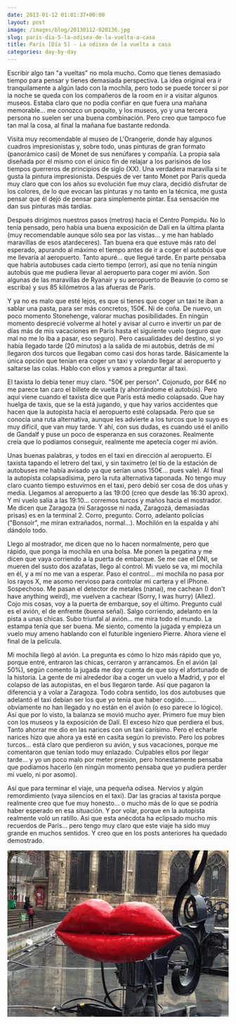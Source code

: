 ```yaml
---
date: 2013-01-12 01:01:37+00:00
layout: post
image: /images/blog/20130112-020136.jpg
slug: paris-dia-5-la-odisea-de-la-vuelta-a-casa
title: París [Día 5] - La odisea de la vuelta a casa
categories: day-by-day
---
```


Escribir algo tan "a vueltas" no mola mucho. Como que tienes demasiado tiempo para pensar y tienes demasiada perspectiva. La idea original era ir tranquilamente a algún lado con la mochila, pero todo se puede torcer si por la noche se queda con los compañeros de la room en ir a visitar algunos museos. Estaba claro que no podía confiar en que fuera una mañana memorable... me conozco un poquito, y los museos, yo y una tercera persona no suelen ser una buena combinación. Pero creo que tampoco fue tan mal la cosa, al final la mañana fue bastante redonda.

Visita muy recomendable al museo de L'Orangerie, donde hay algunos cuadros impresionistas y, sobre todo, unas pinturas de gran formato (panorámico casi) de Monet de sus nenúfares y compañía. La propia sala diseñada por él mismo con el único fin de relajar a los parisinos de los tiempos guerreros de principios de siglo (XX). Una verdadera maravilla si te gusta la pintura impresionista. Después de ver tanto Monet por París queda muy claro que con los años su evolución fue muy clara, decidió disfrutar de los colores, de lo que evocan las pinturas y no tanto en la técnica, me gusta pensar que él dejó de pensar para simplemente pintar. Esa sensación me dan sus pinturas más tardías.

Después dirigimos nuestros pasos (metros) hacia el Centro Pompidu. No lo tenía pensado, pero había una buena exposición de Dalí en la última planta (muy recomendable aunque sólo sea por las vistas... y me han hablado maravillas de esos atardeceres). Tan buena era que estuve más rato del esperado, apurando al máximo el tiempo antes de ir a coger el autobús que me llevaría al aeropuerto. Tanto apuré... que llegué tarde. En parte pensaba que habría autobuses cada cierto tiempo (error), así que no tenía ningún autobús que me pudiera llevar al aeropuerto para coger mi avión. Son algunas de las maravillas de Ryanair y su aeropuerto de Beauvie (o como se escriba) y sus 85 kilómetros a las afueras de París.

Y ya no es malo que esté lejos, es que si tienes que coger un taxi te iban a sablar una pasta, para ser más concretos, 150€. Ni de coña. De nuevo, un poco momento Stonehenge, valorar muchas posibilidades. En ningún momento desprecié volverme al hotel y avisar al curro e invertir un par de días más de mis vacaciones en París hasta el siguiente vuelo (seguro que mal no me lo iba a pasar, eso seguro). Pero casualidades del destino, si yo había llegado tarde (20 minutos) a la salida de mi autobús, detrás de mí llegaron dos turcos que llegaban como casi dos horas tarde. Básicamente la única opción que tenían era coger un taxi y volando llegar al aeropuerto y saltarse las colas. Hablo con ellos y vamos a preguntar al taxi.

El taxista lo debía tener muy claro. "50€ per person". Cojonudo, por 64€ no me parece tan caro el billete de vuelta (y ahorrándome el autobús). Pero aquí viene cuando el taxista dice que París está medio colapsado. Que hay huelga de taxis, que se la está jugando, y que hay varios accidentes que hacen que la autopista hacia el aeropuerto esté colapsada. Pero que se conocía una ruta alternativa, aunque les advierte a los turcos que lo suyo es muy difícil, que van muy tarde. Y ahí, con sus dudas, es cuando usé el anillo de Gandalf y puse un poco de esperanza en sus corazones. Realmente creía que lo podíamos conseguir, realmente me apetecía coger mi avión.

Unas buenas palabras, y todos en el taxi en dirección al aeropuerto. El taxista tapando el letrero del taxi, y sin taxímetro (el tío de la estación de autobuses me había avisado ya que serían unos 150€... pues vale). Al final la autopista colapsadísima, pero la ruta alternativa taponada. No tengo muy claro cuanto tiempo estuvimos en el taxi, pero debió ser cosa de dos uñas y media. Llegamos al aeropuerto a las 19:00 (creo que desde las 16:30 aprox). Y mi vuelo salía a las 19:10... corremos turcos y maños hacia el mostrador. Me dicen que Zaragoza (ni Saragosse ni nada, Zaragozá, demasiadas prisas) es en la terminal 2. Corro, pregunto. Corro, adelanto policías ("Bonsoir", me miran extrañados, normal...). Mochilón en la espalda y ahí dándolo todo.

Llego al mostrador, me dicen que no lo hacen normalmente, pero que rápido, que ponga la mochila en una bolsa. Me ponen la pegatina y me dicen que vaya corriendo a la puerta de embarque. Se me cae el DNI, se mueren del susto dos azafatas, llego al control. Mi vuelo se va, mi mochila en él, y a mí no me van a esperar. Paso el control... mi mochila no pasa por los rayos X, me asomo nervioso para controlar mi cartera y el iPhone. Sospechoso. Me pasan el detector de metales (nanai), me cachean (I don't have anything weird), me vuelven a cachear (Sorry, I was hurry) (Allez). Cojo mis cosas, voy a la puerta de embarque, soy el último. Pregunto cuál es el avión, el de enfrente (buena señal). Salgo corriendo, adelanto en la pista a unas chicas. Subo triunfal al avión... me mira todo el mundo. La estampa tenía que ser buena. Me siento, comento la jugada y empieza un vuelo muy ameno hablando con el futurible ingeniero Pierre. Ahora viene el final de la película.

Mi mochila llegó al avión. La pregunta es cómo lo hizo más rápido que yo, porque entré, entraron las chicas, cerraron y arrancamos. En el avión (al 50%), según comento la jugada me doy cuenta de que soy el afortunado de la historia. La gente de mi alrededor iba a coger un vuelo a Madrid, y por el colapso de las autopistas, en el bus llegaron tarde. Así que pagaron la diferencia y a volar a Zaragoza. Todo cobra sentido, los dos autobuses que adelantó el taxi debían ser los que yo tenía que haber cogido....... obviamente no han llegado y no están en el avión (o eso parece lo lógico). Así que por lo visto, la balanza se movió mucho ayer. Primero fue muy bien con los museos y la exposición de Dalí. El exceso hizo que perdiera el bus. Tanto ahorrar me dio en las narices con un taxi carísimo. Pero el echarle narices hizo que ahora ya esté en casita según lo previsto. Pero los pobres turcos... está claro que perdieron su avión, y sus vacaciones, porque me comentaron que tenían todo muy enlazado. Culpables ellos por llegar tarde... y yo un poco malo por meter presión, pero honestamente pensaba que podíamos hacerlo (en ningún momento pensaba que yo pudiera perder mi vuelo, ni por asomo).

Así que para terminar el viaje, una pequeña odisea. Nervios y algún remordimiento (vaya silencios en el taxi). Dar las gracias al taxista porque realmente creo que fue muy honesto... o mucho más de lo que se podría haber esperado en esa situación. Y por volar, porque en la autopista realmente voló un ratillo. Así que esta anécdota ha eclipsado mucho mis recuerdos de París... pero tengo muy claro que este viaje ha sido muy grande en muchos sentidos. Y creo que en los posts anteriores ha quedado demostrado.

[![20130112-020136.jpg](/images/blog/20130112-020136.jpg)](/images/blog/20130112-020136.jpg)

